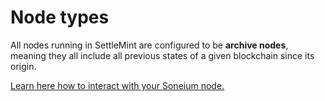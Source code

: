 # Node types

All nodes running in SettleMint are configured to be **archive nodes**, meaning they all include all previous states of a given blockchain since its origin.

[Learn here how to interact with your Soneium node.](3_soneium-connect-to-a-node.md)
